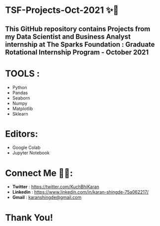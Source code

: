 # TSF-Projects-Oct-2021 ✨🚀
## This GitHub repository contains Projects from my Data Scientist and Business Analyst internship at The Sparks Foundation : Graduate Rotational Internship Program - October 2021

# TOOLS :
- Python
- Pandas
- Seaborn
- Numpy
- Matplotlib
- Sklearn

# Editors:
- Google Colab
- Jupyter Notebook

# Connect Me 🤝🏼:
- **Twitter** : https://twitter.com/KuchBhiKaran
- **Linkedin** : https://www.linkedin.com/in/karan-shingde-75a062217/
- **Gmail** : karanshingde@gmail.com 

# Thank You!
